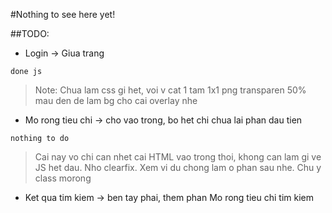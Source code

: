 #Nothing to see here yet!

##TODO:

- Login -> Giua trang 
```  
done js
```
> Note: Chua lam css gi het, voi v cat 1 tam 1x1 png transparen 50% mau
> den de lam bg cho cai overlay nhe
- Mo rong tieu chi ->  cho vao trong, bo het chi chua lai phan dau tien
```
nothing to do
```
> Cai nay vo chi can nhet cai HTML vao trong thoi, khong can lam gi ve
> JS het dau. Nho clearfix. Xem vi du chong lam o phan sau nhe. Chu y
> class morong
- Ket qua tim kiem -> ben tay phai, them phan Mo rong tieu chi tim kiem
